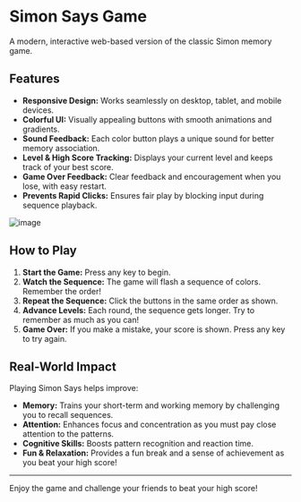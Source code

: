 # Simon Says Game

A modern, interactive web-based version of the classic Simon memory game.

## Features
- **Responsive Design:** Works seamlessly on desktop, tablet, and mobile devices.
- **Colorful UI:** Visually appealing buttons with smooth animations and gradients.
- **Sound Feedback:** Each color button plays a unique sound for better memory association.
- **Level & High Score Tracking:** Displays your current level and keeps track of your best score.
- **Game Over Feedback:** Clear feedback and encouragement when you lose, with easy restart.
- **Prevents Rapid Clicks:** Ensures fair play by blocking input during sequence playback.

![image](https://github.com/user-attachments/assets/a2e742fa-dfe4-44cc-a565-bf7cc6cbc93f)



## How to Play
1. **Start the Game:** Press any key to begin.
2. **Watch the Sequence:** The game will flash a sequence of colors. Remember the order!
3. **Repeat the Sequence:** Click the buttons in the same order as shown.
4. **Advance Levels:** Each round, the sequence gets longer. Try to remember as much as you can!
5. **Game Over:** If you make a mistake, your score is shown. Press any key to try again.

## Real-World Impact
Playing Simon Says helps improve:
- **Memory:** Trains your short-term and working memory by challenging you to recall sequences.
- **Attention:** Enhances focus and concentration as you must pay close attention to the patterns.
- **Cognitive Skills:** Boosts pattern recognition and reaction time.
- **Fun & Relaxation:** Provides a fun break and a sense of achievement as you beat your high score!

---

Enjoy the game and challenge your friends to beat your high score!
